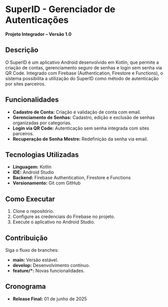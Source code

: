 # SuperID - Gerenciador de Autenticações

**Projeto Integrador – Versão 1.0**

## Descrição
O SuperID é um aplicativo Android desenvolvido em Kotlin, que permite a criação de contas, gerenciamento seguro de senhas e login sem senha via QR Code. Integrado com Firebase (Authentication, Firestore e Functions), o sistema possibilita a utilização do SuperID como método de autenticação por sites parceiros.

## Funcionalidades
- **Cadastro de Conta:** Criação e validação de conta com email.
- **Gerenciamento de Senhas:** Cadastro, edição e exclusão de senhas organizadas por categorias.
- **Login via QR Code:** Autenticação sem senha integrada com sites parceiros.
- **Recuperação de Senha Mestre:** Redefinição da senha via email.

## Tecnologias Utilizadas
- **Linguagem:** Kotlin
- **IDE:** Android Studio
- **Backend:** Firebase Authentication, Firestore e Functions
- **Versionamento:** Git com GitHub

## Como Executar
1. Clone o repositório.
2. Configure as credenciais do Firebase no projeto.
3. Execute o aplicativo no Android Studio.

## Contribuição
Siga o fluxo de branches:
- **main:** Versão estável.
- **develop:** Desenvolvimento contínuo.
- **feature/*:** Novas funcionalidades.

## Cronograma
- **Release Final:** 01 de junho de 2025
